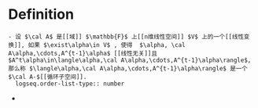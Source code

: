 # Definition
	- 设 $\cal A$ 是[[域]] $\mathbb{F}$ 上[[n维线性空间]] $V$ 上的一个[[线性变换]], 如果 $\exist\alpha\in V$ , 使得  $\alpha, \cal A\alpha,\cdots,A^{t-1}\alpha$ [[线性无关]]且 $A^t\alpha\in\langle\alpha,\cal A\alpha,\cdots,A^{t-1}\alpha\rangle$, 那么称 $\langle\alpha,\cal A\alpha,\cdots,A^{t-1}\alpha\rangle$ 是一个 $\cal A-$[[循环子空间]].
	  logseq.order-list-type:: number
-